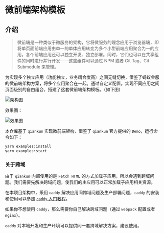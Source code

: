 # 微前端架构模板

## 介绍

> 微前端是一种类似于微服务的架构，它将微服务的理念应用于浏览器端，即将单页面前端应用由单一的单体应用转变为多个小型前端应用聚合为一的应用。各个前端应用还可以独立开发、独立部署。同时，它们也可以在共享组件的同时进行并行开发——这些组件可以通过 NPM 或者 Git Tag、Git Submodule 来管理。

为实现多个独立应用（功能独立，业务耦合度高）之间无缝切换，借鉴了蚂蚁金服的微前端架构方案，将多个应用聚合在一起。通过自定义配置，实现不同应用之间页面级别的自由组合，搭建了这套微前端架构模板。（如下图）


![架构图](http://shadows-mall.oss-cn-shenzhen.aliyuncs.com/images/blogs/micro-front/3.png)

效果图：

![效果图](http://shadows-mall.oss-cn-shenzhen.aliyuncs.com/images/blogs/micro-front/4.png)

本仓库基于 `qiankun` 实现微前端架构，借鉴了 `qiankun` 官方提供的 `Demo`，运行命令如下：

```bash
yarn examples:install
yarn examples:start
```

### 关于跨域

由于 `qiankun` 内部使用的是 `Fetch HTML` 的方式加载子应用，所以会遇到跨域问题。我们需要先解决跨域问题，使我们的主应用可以正常加载子应用相关资源。

在本项目架构中，采用 `caddy` 解决应用间跨域问题及生产部署问题，`caddy` 的安装和使用可以参照 [`caddy` 入门教程](http://shadows-mall.oss-cn-shenzhen.aliyuncs.com/images/blogs/micro-front/4.png)。

如果你不想使用 `caddy`，那么需要你自己解决跨域问题（通过 `webpack` 配置或者 `nginx`）。

`caddy` 对本地开发和生产环境可以提供同一套跨域解决方案，建议使用。